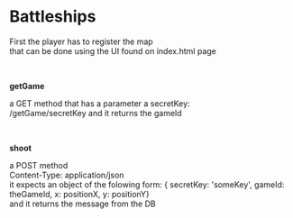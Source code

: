 # Battleships
<p>
  First the player has to register the map<br>
  that can be done using the UI found on index.html page
</p>
<br>
<p><strong>getGame</strong></p>
<p>
  a GET method that has a parameter a secretKey:<br>
  /getGame/secretKey
  and it returns the gameId
</p>
<br>
<p><strong>shoot</strong></p>
<p>
  a POST method <br>
  Content-Type: application/json <br>
  it expects an object of the folowing form: { secretKey: 'someKey', gameId: theGameId, x: positionX, y: positionY}<br>
  and it returns the message from the DB
</p>
